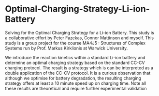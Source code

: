 # Optimal-Charging-Strategy-Li-ion-Battery
Solving for the Optimal Charging Strategy for a Li-ion Battery. This study is a collaborative effort by Peter Fazekas, Connor Mattinson and myself. This study is a group project for the course MA4J5 : Structures of Complex Systems run by Prof. Markus Kirklionis at Warwick University. 

We introduce the reaction kinetics within a standard Li-ion battery and determine an optimal charging strategy based on the standard CC-CV charging protocol. The result is a strategy which is can be interpreted as a double application of the CC-CV protocol. It is a curious observation that although we optimise for battery degradation, the resulting charging strategy offers at least a 10 minute speed up on charging time. Note all these results are theoretical and require further experimental validation 
